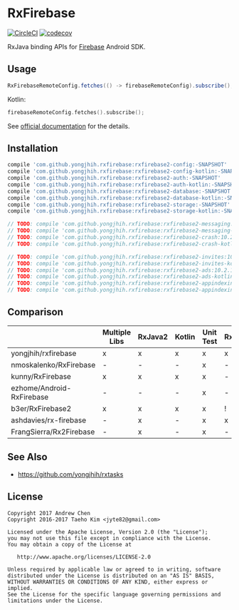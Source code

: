 # RxFirebase
[![CircleCI](https://circleci.com/gh/yongjhih/rxfirebase.svg?style=shield)](https://circleci.com/gh/yongjhih/rxfirebase)
[![codecov](https://codecov.io/gh/yongjhih/rxfirebase/branch/master/graph/badge.svg)](https://codecov.io/gh/yongjhih/rxfirebase)

RxJava binding APIs for [Firebase](https://firebase.google.com/) Android SDK.

## Usage

```java
RxFirebaseRemoteConfig.fetches(() -> firebaseRemoteConfig).subscribe();
```

Kotlin:

```kt
firebaseRemoteConfig.fetches().subscribe();
```

See [official documentation](https://firebase.google.com/docs/) for the details.

## Installation

```gradle
compile 'com.github.yongjhih.rxfirebase:rxfirebase2-config:-SNAPSHOT'
compile 'com.github.yongjhih.rxfirebase:rxfirebase2-config-kotlin:-SNAPSHOT' // for kotlin
compile 'com.github.yongjhih.rxfirebase:rxfirebase2-auth:-SNAPSHOT'
compile 'com.github.yongjhih.rxfirebase:rxfirebase2-auth-kotlin:-SNAPSHOT' // for kotlin
compile 'com.github.yongjhih.rxfirebase:rxfirebase2-database:-SNAPSHOT'
compile 'com.github.yongjhih.rxfirebase:rxfirebase2-database-kotlin:-SNAPSHOT' // for kotlin
compile 'com.github.yongjhih.rxfirebase:rxfirebase2-storage:-SNAPSHOT'
compile 'com.github.yongjhih.rxfirebase:rxfirebase2-storage-kotlin:-SNAPSHOT' // for kotlin

// TODO: compile 'com.github.yongjhih.rxfirebase:rxfirebase2-messaging:10.2.1'
// TODO: compile 'com.github.yongjhih.rxfirebase:rxfirebase2-messaging-kotlin:10.2.1'
// TODO: compile 'com.github.yongjhih.rxfirebase:rxfirebase2-crash:10.2.1'
// TODO: compile 'com.github.yongjhih.rxfirebase:rxfirebase2-crash-kotlin:10.2.1'

// TODO: compile 'com.github.yongjhih.rxfirebase:rxfirebase2-invites:10.2.1'
// TODO: compile 'com.github.yongjhih.rxfirebase:rxfirebase2-invites-kotlin:10.2.1'
// TODO: compile 'com.github.yongjhih.rxfirebase:rxfirebase2-ads:10.2.1'
// TODO: compile 'com.github.yongjhih.rxfirebase:rxfirebase2-ads-kotlin:10.2.1'
// TODO: compile 'com.github.yongjhih.rxfirebase:rxfirebase2-appindexing:10.2.1'
// TODO: compile 'com.github.yongjhih.rxfirebase:rxfirebase2-appindexing-kotlin:10.2.1'
```

## Comparison

|                           | Multiple Libs | RxJava2 | Kotlin | Unit Test | RxTasks | jitpack | auth | database | storage | config | crash  | messaging  |
|---------------------------|---------------|---------|--------|-----------|---------|---------|------|----------|---------|--------|--------|------------|
| yongjhih/rxfirebase       |       x       | x       | x      |     x     | x       | x       | x    | x        | x       | x      | *      | *          |
| nmoskalenko/RxFirebase    |       -       | -       | -      |     x     | -       | -       | x    | x        | x       | -      | -      | -          |
| kunny/RxFirebase          |       x       | x       | x      |     x     | -       | -       | x    | x        | -       | -      | -      | -          |
| ezhome/Android-RxFirebase |       -       | -       | -      |     x     | -       | -       | x    | x        | -       | -      | -      | -          |
| b3er/RxFirebase2          |       x       | x       | x      |     x     | !       | -       | x    | x        | x       | -      | -      | -          |
| ashdavies/rx-firebase     |       -       | x       | -      |     x     | x       | -       | x    | x        | -       | -      | -      | -          |
| FrangSierra/Rx2Firebase   |       -       | x       | -      |     x     | -       | x       | x    | x        | x       | -      | -      | -          |


## See Also

* https://github.com/yongjhih/rxtasks

## License

```
Copyright 2017 Andrew Chen
Copyright 2016-2017 Taeho Kim <jyte82@gmail.com>

Licensed under the Apache License, Version 2.0 (the "License");
you may not use this file except in compliance with the License.
You may obtain a copy of the License at

   http://www.apache.org/licenses/LICENSE-2.0

Unless required by applicable law or agreed to in writing, software
distributed under the License is distributed on an "AS IS" BASIS,
WITHOUT WARRANTIES OR CONDITIONS OF ANY KIND, either express or implied.
See the License for the specific language governing permissions and
limitations under the License.
```
